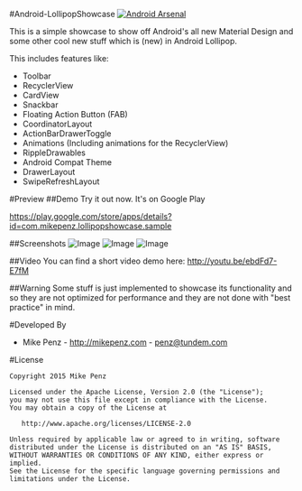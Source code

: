 #Android-LollipopShowcase [![Android Arsenal](https://img.shields.io/badge/Android%20Arsenal-Android--LollipopShowcase-brightgreen.svg?style=flat)](https://android-arsenal.com/details/3/1057)

This is a simple showcase to show off Android's all new Material Design and some other cool new stuff which is (new) in Android Lollipop.

This includes features like:
- Toolbar
- RecyclerView
- CardView
- Snackbar
- Floating Action Button (FAB)
- CoordinatorLayout
- ActionBarDrawerToggle
- Animations (Including animations for the RecyclerView)
- RippleDrawables
- Android Compat Theme
- DrawerLayout
- SwipeRefreshLayout

#Preview
##Demo
Try it out now. It's on Google Play

https://play.google.com/store/apps/details?id=com.mikepenz.lollipopshowcase.sample

##Screenshots
![Image](https://raw.githubusercontent.com/mikepenz/Android-LollipopShowcase/master/DEV/screenshots/screenshot_1_small.jpg)
![Image](https://raw.githubusercontent.com/mikepenz/Android-LollipopShowcase/master/DEV/screenshots/screenshot_2_small.jpg)
![Image](https://raw.githubusercontent.com/mikepenz/Android-LollipopShowcase/master/DEV/screenshots/screenshot_3_small.jpg)

##Video
You can find a short video demo here: http://youtu.be/ebdFd7-E7fM


##Warning
Some stuff is just implemented to showcase its functionality and so they are not optimized for performance and they are not done with "best practice" in mind.


#Developed By

* Mike Penz - http://mikepenz.com - <penz@tundem.com>


#License

    Copyright 2015 Mike Penz

    Licensed under the Apache License, Version 2.0 (the "License");
    you may not use this file except in compliance with the License.
    You may obtain a copy of the License at

       http://www.apache.org/licenses/LICENSE-2.0

    Unless required by applicable law or agreed to in writing, software
    distributed under the License is distributed on an "AS IS" BASIS,
    WITHOUT WARRANTIES OR CONDITIONS OF ANY KIND, either express or implied.
    See the License for the specific language governing permissions and
    limitations under the License.
